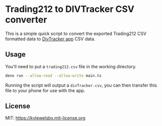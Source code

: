 # Trading212 to DIVTracker CSV converter

This is a simple quick script to convert the exported Trading212 CSV formatted data to [DivTracker app](https://divtracker.app/) CSV data.

## Usage

You'll need to put a `trading212.csv` file in the working directory.

```bash
deno run --allow-read --allow-write main.ts
```

Running the script will output a `divTracker.csv`, you can then transfer this file to your phone for use with the app.

## License

MIT: https://kylewelsby.mit-license.org
